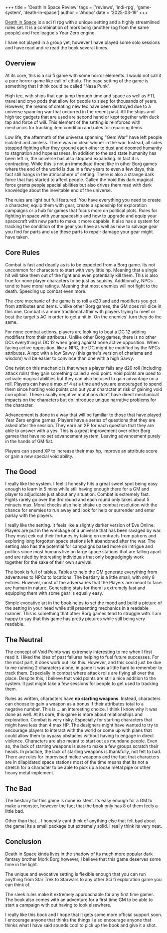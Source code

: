+++
title = 'Death in Space Review'
tags = ['reviews', 'indi-rpg', 'game-system', 'death-in-space']
author = 'Ahobo'
date = '2025-03-19'
+++

[Death in Space](https://www.drivethrurpg.com/en/product/377188/death-in-space-core-rules) is a sci fi rpg with a unique setting and
a highly streamlined rules set. It is a combination of mork borg (another rpg from the same people) and free league's Year Zero
engine.

I have not played in a group yet, however I have played some solo sessions and have read and re read the book several times.

## Overview

At its core, this is a sci fi game with some horror elements. I would not call it a pure horror game like call of cthulu. The base
setting of the game is something that I think could be called "Nasa Punk". 

High tec, with ships that can jump through time and space
as well as FTL travel and cryo pods that allow for people to sleep for thousands of years. However, the means of creating new
tec have been destroyed due to a universe spanning war that occurred in the recent past. All the ships and high tec gadgets that are
used are second hand or kept together with duck tap and force of will. This element of the setting is reinforced with mechanics for
tracking item condition and rules for repairing items.

Low life, the aftermath of the universe spanning "Gem War" have left people isolated and aimless. There was no clear winner in the war.
Instead, all sides stopped fighting after they ground each other to dust and doomed humanity to stagnation and hopelessness. In addition
to the sad state humanity has been left in, the universe has also stopped expanding. In fact it is contracting. While this is not an
immediate threat like in other Borg games where the end of the world is due in a few years to even a few days, this fact still hangs
in the atmosphere of setting. There is also a strange dark force that has started to affect people. Called the Void this dark magical
force grants people special abilities but also drives them mad with dark knowledge about the inevitable end of the universe.

The rules are light but full featured. You have everything you need to create a character, equip them with gear, create a spaceship for
exploration campaigns or a hub for games that focus more on political plots. Rules for fighting in space with your spaceship and how to
upgrade and equip your spacecraft with new parts to make it more capable. It also has a system for tracking the condition of the gear
you have as well as how to salvage gear you find for parts and use these parts to repair damage your gear might have taken.

## Core Rules

Combat is fast and deadly as is to be expected from a Borg game. Its not uncommon for characters to start with very little hp. Meaning
that a single hit will take them out of the fight and even potentially kill them. This is also true for none player characters to be
just as squishy. Additionally, NPCs tend to have moral ratings. Meaning that most enemies will not fight to the death. Speeding up combat
even more.

The core mechanic of the game is to roll a d20 and add modifiers you get from attributes and items. Unlike other Borg games, the GM does
roll dice in this one. Combat is a more traditional affair with players trying to meet or beat the target's AC in order to get a hit in.
On the enemies' turn they do the same. 

For none combat actions, players are looking to beat a DC 12 adding modifiers from their attributes. Unlike other Borg games, there is
no other DCs everything is DC 12 when going against none active opposition. When facing active opposition, like a NPC, the DC might be
modified by the NPCs attributes. A npc with a low Savvy (this game's version of charisma and wisdom) will be easier to convince than one
with a high Savvy.

One twist on this mechanic is that when a player fails any d20 roll (including attack rolls) they gain something called a void point.
Void points are used to activate magical abilities but they can also be used to gain advantage on a roll. Players can have a max of 4
at a time and you are encouraged to spend them since hording void points can put your character at risk of gaining void corruption. These
usually negative mutations don't have direct mechanical impacts on the characters but do introduce unique narrative problems for the character. 

Advancement is done in a way that will be familiar to those that have played Year Zero engine games. Players have a series of questions
that they are asked after the session. They earn an XP for each question that they are able to answer with a yes. This is a great
improvement over other Borg games that have no set advancement system. Leaving advancement purely in the hands of GM fiat. 

Players can spend XP to increase their max hp, improve an attribute score or gain a new special void ability.

## The Good

I really like the system. I feel it honestly hits a great sweet spot being easy enough to learn in 5 mins while still having enough there
for a GM and player to adjudicate just about any situation. Combat is extremely fast. Fights rarely go over the 3rd round and each round
only takes about 5 minuets max. Moral checks also help shake up combat resolution with the chance for enemies to run away and look for help
or surrender and enter parlay with the players.

I really like the setting. It feels like a slightly darker version of Eve Online. Players are put in the wreckage of a universe that has
been ravaged by war. They must eek out their fortunes by taking on contracts from patrons and exploring long forgotten space stations left
abandoned after the war. The setting also has the potential for campaigns based more on intrigue and politics since most humans live on
large space stations that are falling apart and are ruled by interesting individuals that only begrudgingly work together for the sake
of their own survival.

The book is full of tables. Tables to help the GM generate everything from adventures to NPCs to locations. The bestiary is a little small,
with only 8 entries. However, most of the adversaries that the Players are meant to face are human in nature. Generating stats for them is
extremely fast and equipping them with some gear is equally easy.

Simple evocative art in the book helps to set the mood and build a picture of the setting in your head while still presenting mechanics in
a readable manner. This is something that other Borg games tend to struggle with. I am happy to say that this game has pretty pictures while
still being very readable. 

## The Neutral

The concept of Void Points was extremely interesting to me when I first read it. I liked the idea of past failures helping to fuel future
successes. For the most part, it does work out like this. However, and this could just be due to me running 2 characters alone, in game it
was a little hard to remember to track them. Especially in combat where attack rolls are flying all over the place. Despite this, I believe
that void points are still a nice addition to the system. It just might take a few sessions for people to get used to tracking them.

Rules as written, characters have **no starting weapons**. Instead, characters can choose to gain a weapon as a bonus if their attributes total
to a negative number. This is ... an interesting choice. I think I know why it was done as well. At its
core, this game is more about relationships and exploration. Combat is very risky. Especially for starting characters that might have less than
4 max HP. The designers might have wanted to try to encourage players to interact with the world or come up with plans that could allow them to
bypass obstacles without having to engage in direct violence. Characters are also meant to start out as mundane people. Even so, the lack of
starting weapons is sure to make a few groups scratch their heads. In practice, the lack of starting weapons is thankfully, not felt to bad.
There are rules for improvised melee weapons and the fact that characters are in dilapidated space stations most of the time means that its
not a stretch for a character to be able to pick up a loose metal pipe or other heavy metal implement. 

## The Bad

The bestiary for this game is none existent. Its easy enough for a GM to make a monster, however the fact that the book only has 8 of them
feels a little bad. 

Other than that... I honestly cant think of anything else that felt bad about the game! Its a small package but extremely solid. I really think
its very neat.

## Conclusion

Death in Space kinda lives in the shadow of its much more popular dark fantasy brother Mork Borg however, I believe that this game deserves some
time in the light. 

The unique and evocative setting is flexible enough that you can run anything from Star Trek to Starwars to any other Sci fi exploration game
you can think of.

The sleek rules make it extremely approachable for any first time gamer. The book also comes with an adventure for a first time GM to be able to
start a campaign with out having to look elsewhere.

I really like this book and I hope that it gets some more official support soon. I encourage anyone that thinks the things I also encourage anyone
that thinks what I have said sounds cool to pick up the book and give it a shot.
